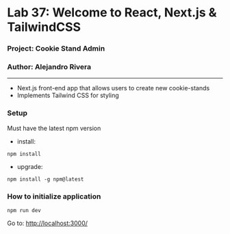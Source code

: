 # Lab 37: Welcome to React, Next.js & TailwindCSS

### Project: Cookie Stand Admin

### Author: Alejandro Rivera

---

* Next.js front-end app that allows users to create new cookie-stands
* Implements Tailwind CSS for styling

### Setup

Must have the latest npm version

* install:

```commandline
npm install 
```

* upgrade:

```upgrade
npm install -g npm@latest
```

### How to initialize application

```commandline
npm run dev
```

Go to: [http://localhost:3000/](http://localhost:3000/)
